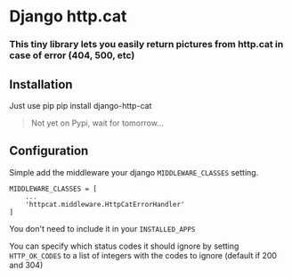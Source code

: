 # Django http.cat
### This tiny library lets you easily return pictures from http.cat in case of error (404, 500, etc)

## Installation
Just use pip
    pip install django-http-cat
> Not yet on Pypi, wait for tomorrow...

## Configuration
Simple add the middleware your django ```MIDDLEWARE_CLASSES``` setting.
```
MIDDLEWARE_CLASSES = [
	...
	'httpcat.middleware.HttpCatErrorHandler'
]
```
You don't need to include it in your ```INSTALLED_APPS```

You can specify which status codes it should ignore by setting ```HTTP_OK_CODES``` to a list of integers with the codes to ignore (default if 200 and 304)